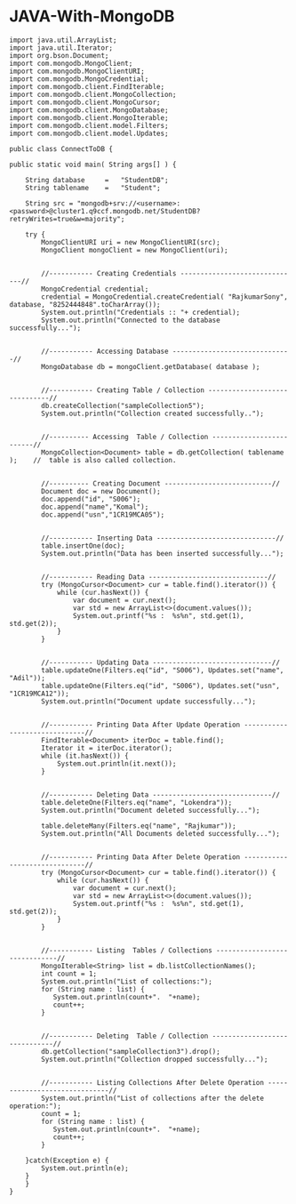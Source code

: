 # JAVA-With-MongoDB


	import java.util.ArrayList;
	import java.util.Iterator;
	import org.bson.Document;
	import com.mongodb.MongoClient;
	import com.mongodb.MongoClientURI;
	import com.mongodb.MongoCredential;
	import com.mongodb.client.FindIterable;
	import com.mongodb.client.MongoCollection;
	import com.mongodb.client.MongoCursor;
	import com.mongodb.client.MongoDatabase;
	import com.mongodb.client.MongoIterable;
	import com.mongodb.client.model.Filters;
	import com.mongodb.client.model.Updates;

	public class ConnectToDB { 
   
	public static void main( String args[] ) {  
		
		String database		=	"StudentDB";
		String tablename	=	"Student";
		
		String src = "mongodb+srv://<username>:<password>@cluster1.q9ccf.mongodb.net/StudentDB?retryWrites=true&w=majority";
		
		try {
			MongoClientURI uri = new MongoClientURI(src);
			MongoClient mongoClient = new MongoClient(uri);
			
			
			//----------- Creating Credentials ------------------------------//
			MongoCredential credential; 
			credential = MongoCredential.createCredential( "RajkumarSony", database, "8252444848".toCharArray()); 
			System.out.println("Credentials :: "+ credential);
			System.out.println("Connected to the database successfully..."); 
			
			
			//----------- Accessing Database ------------------------------//
			MongoDatabase db = mongoClient.getDatabase( database ); 
			
			
	    	//----------- Creating Table / Collection ------------------------------//
	    	db.createCollection("sampleCollection5"); 
	        System.out.println("Collection created successfully..");
			
			
			//---------- Accessing  Table / Collection -------------------------//  
			MongoCollection<Document> table = db.getCollection( tablename );	//	table is also called collection.
			
			
			//---------- Creating Document ---------------------------//    
		    Document doc = new Document(); 
		    doc.append("id", "S006");
		    doc.append("name","Komal"); 
		    doc.append("usn","1CR19MCA05"); 
		    
		    
		    //----------- Inserting Data ------------------------------//  
		    table.insertOne(doc); 
		    System.out.println("Data has been inserted successfully..."); 
		    
		    
		    //----------- Reading Data ------------------------------//  
	    	try (MongoCursor<Document> cur = table.find().iterator()) {
	    	    while (cur.hasNext()) {
	    	        var document = cur.next();
	    	        var std = new ArrayList<>(document.values());
	    	        System.out.printf("%s :  %s%n", std.get(1), std.get(2));
	    	    }
	    	}
		
	    	
	    	//----------- Updating Data ------------------------------//  
	        table.updateOne(Filters.eq("id", "S006"), Updates.set("name", "Adil"));
	        table.updateOne(Filters.eq("id", "S006"), Updates.set("usn", "1CR19MCA12"));
	        System.out.println("Document update successfully...");
	        
	        
	        //----------- Printing Data After Update Operation ------------------------------//
	        FindIterable<Document> iterDoc = table.find();
	        Iterator it = iterDoc.iterator();
	        while (it.hasNext()) {
	        	System.out.println(it.next());
	        }
	    	
	        
	        //----------- Deleting Data ------------------------------//  
	        table.deleteOne(Filters.eq("name", "Lokendra"));
	        System.out.println("Document deleted successfully...");
	        
	        table.deleteMany(Filters.eq("name", "Rajkumar"));
	        System.out.println("All Documents deleted successfully...");
	        
	        
	        //----------- Printing Data After Delete Operation ------------------------------//
	    	try (MongoCursor<Document> cur = table.find().iterator()) {
	    	    while (cur.hasNext()) {
	    	        var document = cur.next();
	    	        var std = new ArrayList<>(document.values());
	    	        System.out.printf("%s :  %s%n", std.get(1), std.get(2));
	    	    }
	    	}
	        
	        
	        //----------- Listing  Tables / Collections ------------------------------//
	        MongoIterable<String> list = db.listCollectionNames();
	        int count = 1;
	        System.out.println("List of collections:");
	        for (String name : list) {
	           System.out.println(count+".  "+name);
	           count++;
	        }
	        
	        
	        //----------- Deleting  Table / Collection ------------------------------//
	        db.getCollection("sampleCollection3").drop();
	        System.out.println("Collection dropped successfully...");
	        
	        
	        //----------- Listing Collections After Delete Operation ------------------------------//
	        System.out.println("List of collections after the delete operation:");
	        count = 1;
	        for (String name : list) {
	           System.out.println(count+".  "+name);
	           count++;
	        }
	    	
		}catch(Exception e) {
			System.out.println(e);
		}
    	}  
	}
